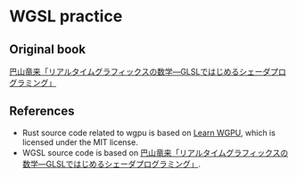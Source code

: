 # WGSL practice

## Original book

[巴山竜来「リアルタイムグラフィックスの数学―GLSLではじめるシェーダプログラミング」](https://gihyo.jp/book/2022/978-4-297-13034-3)

## References

* Rust source code related to wgpu is based on [Learn WGPU](https://sotrh.github.io/learn-wgpu/), which is licensed under the MIT license.
* WGSL source code is based on [巴山竜来「リアルタイムグラフィックスの数学―GLSLではじめるシェーダプログラミング」](https://gihyo.jp/book/2022/978-4-297-13034-3).
